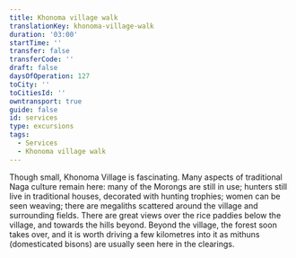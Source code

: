 ```yaml
---
title: Khonoma village walk
translationKey: khonoma-village-walk
duration: '03:00'
startTime: ''
transfer: false
transferCode: ''
draft: false
daysOfOperation: 127
toCity: ''
toCitiesId: ''
owntransport: true
guide: false
id: services
type: excursions
tags:
  - Services
  - Khonoma village walk
---
```

Though small, Khonoma Village is fascinating. Many aspects of traditional Naga culture remain here: many of the Morongs are still in use; hunters still live in traditional houses, decorated with hunting trophies; women can be seen weaving; there are megaliths scattered around the village and surrounding fields. There are great views over the rice paddies below the village, and towards the hills beyond. Beyond the village, the forest soon takes over, and it is worth driving a few kilometres into it as mithuns (domesticated bisons) are usually seen here in the clearings.
